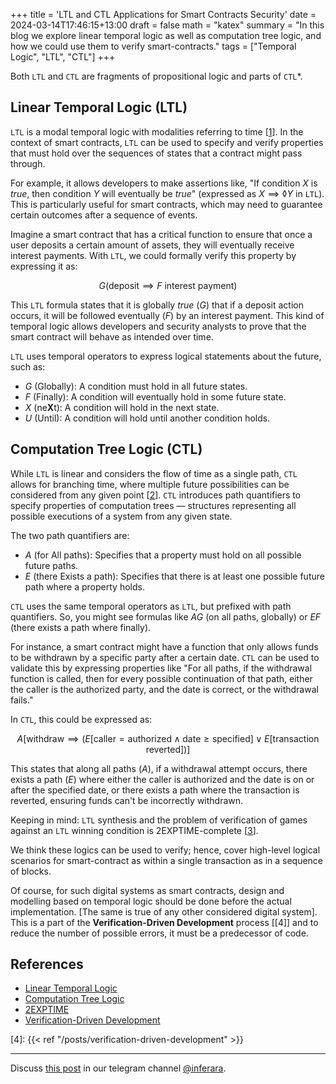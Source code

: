 +++
title = 'LTL and CTL Applications for Smart Contracts Security'
date = 2024-03-14T17:46:15+13:00
draft = false
math = "katex"
summary = "In this blog we explore linear temporal logic as well as computation tree logic, and how we could use them to verify smart-contracts."
tags = ["Temporal Logic", "LTL", "CTL"]
+++

Both `LTL` and `CTL` are fragments of propositional logic and parts of `CTL`\*.

## Linear Temporal Logic (LTL)

`LTL` is a modal temporal logic with modalities referring to time [[1]]. In the context of smart contracts, `LTL` can be used to specify and verify properties that must hold over the sequences of states that a contract might pass through.

For example, it allows developers to make assertions like, "If condition $X$ is $true$, then condition $Y$ will eventually be $true$" (expressed as $X \implies \lozenge Y$ in `LTL`). This is particularly useful for smart contracts, which may need to guarantee certain outcomes after a sequence of events.

Imagine a smart contract that has a critical function to ensure that once a user deposits a certain amount of assets, they will eventually receive interest payments. With `LTL`, we could formally verify this property by expressing it as:

$$
G(\text{deposit} \implies F\text{ interest payment})
$$

This `LTL` formula states that it is globally $true$ ($G$) that if a deposit action occurs, it will be followed eventually ($F$) by an interest payment. This kind of temporal logic allows developers and security analysts to prove that the smart contract will behave as intended over time.

`LTL` uses temporal operators to express logical statements about the future, such as:

- $G$ (Globally): A condition must hold in all future states.
- $F$ (Finally): A condition will eventually hold in some future state.
- $X$ (ne**X**t): A condition will hold in the next state.
- $U$ (Until): A condition will hold until another condition holds.

## Computation Tree Logic (CTL)

While `LTL` is linear and considers the flow of time as a single path, `CTL` allows for branching time, where multiple future possibilities can be considered from any given point [[2]]. `CTL` introduces path quantifiers to specify properties of computation trees — structures representing all possible executions of a system from any given state.

The two path quantifiers are:

- $A$ (for All paths): Specifies that a property must hold on all possible future paths.
- $E$ (there Exists a path): Specifies that there is at least one possible future path where a property holds.

`CTL` uses the same temporal operators as `LTL`, but prefixed with path quantifiers. So, you might see formulas like $AG$ (on all paths, globally) or $EF$ (there exists a path where finally).

For instance, a smart contract might have a function that only allows funds to be withdrawn by a specific party after a certain date. `CTL` can be used to validate this by expressing properties like "For all paths, if the withdrawal function is called, then for every possible continuation of that path, either the caller is the authorized party, and the date is correct, or the withdrawal fails."

In `CTL`, this could be expressed as:

$$
A[\text{withdraw} \implies (E[\text{caller} = \text{authorized} \land \text{date} \geq \text{specified}] \lor E[\text{transaction reverted}])]
$$

This states that along all paths ($A$), if a withdrawal attempt occurs, there exists a path ($E$) where either the caller is authorized and the date is on or after the specified date, or there exists a path where the transaction is reverted, ensuring funds can't be incorrectly withdrawn.

Keeping in mind: `LTL` synthesis and the problem of verification of games against an `LTL` winning condition is 2EXPTIME-complete [[3]].

We think these logics can be used to verify; hence, cover high-level logical scenarios for smart-contract as within a single transaction as in a sequence of blocks.

Of course, for such digital systems as smart contracts, design and modelling based on temporal logic should be done before the actual implementation. [The same is true of any other considered digital system]. This is a part of the **Verification-Driven Development** process [[4]] and to reduce the number of possible errors, it must be a predecessor of code.

## References

- [Linear Temporal Logic][1]
- [Computation Tree Logic][2]
- [2EXPTIME][3]
- [Verification-Driven Development][1]

[1]: https://en.wikipedia.org/wiki/Linear_temporal_logic
[2]: https://en.wikipedia.org/wiki/Computation_tree_logic
[3]: https://en.wikipedia.org/wiki/2-EXPTIME

[4]: {{< ref "/posts/verification-driven-development" >}}

---

Discuss [this post](https://t.me/inferara/10) in our telegram channel [@inferara](https://t.me/inferara/).
